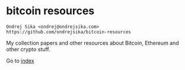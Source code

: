 # bitcoin resources

    Ondrej Sika <ondrej@ondrejsika.com>
    https://github.com/ondrejsika/bitcoin-resources

My collection papers and other resources about Bitcoin, Ethereum and other crypto stuff.

Go to [index](index.md)

